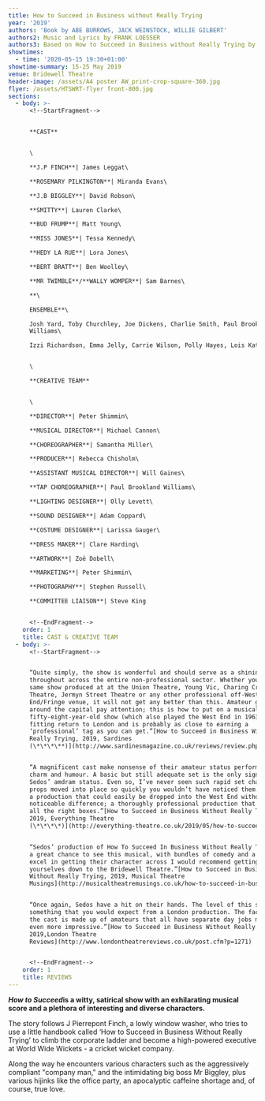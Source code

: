 ```yaml
---
title: How to Succeed in Business without Really Trying
year: '2019'
authors: 'Book by ABE BURROWS, JACK WEINSTOCK, WILLIE GILBERT'
authors2: Music and Lyrics by FRANK LOESSER
authors3: Based on How to Succeed in Business without Really Trying by SHEPHERD MEAD
showtimes:
  - time: '2020-05-15 19:30+01:00'
showtime-summary: 15-25 May 2019
venue: Bridewell Theatre
header-image: /assets/A4 poster AW_print-crop-square-360.jpg
flyer: /assets/HTSWRT-flyer front-800.jpg
sections:
  - body: >-
      <!--StartFragment-->


      **CAST**


      \

      **J.P FINCH**| James Leggat\

      **ROSEMARY PILKINGTON**| Miranda Evans\

      **J.B BIGGLEY**| David Robson\

      **SMITTY**| Lauren Clarke\

      **BUD FRUMP**| Matt Young\

      **MISS JONES**| Tessa Kennedy\

      **HEDY LA RUE**| Lora Jones\

      **BERT BRATT**| Ben Woolley\

      **MR TWIMBLE**/**WALLY WOMPER**| Sam Barnes\

      **\

      ENSEMBLE**\

      Josh Yard, Toby Churchley, Joe Dickens, Charlie Smith, Paul Brookland
      Williams\

      Izzi Richardson, Emma Jelly, Carrie Wilson, Polly Hayes, Lois Kate Howarth


      \

      **CREATIVE TEAM**


      \

      **DIRECTOR**| Peter Shimmin\

      **MUSICAL DIRECTOR**| Michael Cannon\

      **CHOREOGRAPHER**| Samantha Miller\

      **PRODUCER**| Rebecca Chisholm\

      **ASSISTANT MUSICAL DIRECTOR**| Will Gaines\

      **TAP CHOREOGRAPHER**| Paul Brookland Williams\

      **LIGHTING DESIGNER**| Olly Levett\

      **SOUND DESIGNER**| Adam Coppard\

      **COSTUME DESIGNER**| Larissa Gauger\

      **DRESS MAKER**| Clare Harding\

      **ARTWORK**| Zoë Dobell\

      **MARKETING**| Peter Shimmin\

      **PHOTOGRAPHY**| Stephen Russell\

      **COMMITTEE LIAISON**| Steve King


      <!--EndFragment-->
    order: 1
    title: CAST & CREATIVE TEAM
  - body: >-
      <!--StartFragment-->


      “Quite simply, the show is wonderful and should serve as a shining beacon
      throughout across the entire non-professional sector. Whether you see the
      same show produced at at the Union Theatre, Young Vic, Charing Cross
      Theatre, Jermyn Street Theatre or any other professional off-West
      End/Fringe venue, it will not get any better than this. Amateur groups
      around the capital pay attention; this is how to put on a musical! This
      fifty-eight-year-old show (which also played the West End in 1963) makes a
      fitting return to London and is probably as close to earning a
      ‘professional’ tag as you can get.”[How to Succeed in Business Without
      Really Trying, 2019, Sardines
      (\*\*\*\**)](http://www.sardinesmagazine.co.uk/reviews/review.php?REVIEW-Sedos-How%20To%20Succeed%20In%20Business%20Without%20Really%20Trying&reviewsID=3578)


      “A magnificent cast make nonsense of their amateur status performing with
      charm and humour. A basic but still adequate set is the only sign of
      Sedos’ amdram status. Even so, I’ve never seen such rapid set changes with
      props moved into place so quickly you wouldn’t have noticed them. This is
      a production that could easily be dropped into the West End without any
      noticeable difference; a thoroughly professional production that ticked
      all the right boxes.”[How to Succeed in Business Without Really Trying,
      2019, Everything Theatre
      (\*\*\*\*)](http://everything-theatre.co.uk/2019/05/how-to-succeed-in-business-without-really-trying-bridewell-theatre-review.html)


      “Sedos’ production of How To Succeed In Business Without Really Trying is
      a great chance to see this musical, with bundles of comedy and a cast that
      excel in getting their character across I would recommend getting
      yourselves down to the Bridewell Theatre.”[How to Succeed in Business
      Without Really Trying, 2019, Musical Theatre
      Musings](http://musicaltheatremusings.co.uk/how-to-succeed-in-business-without-really-trying)


      “Once again, Sedos have a hit on their hands. The level of this show is
      something that you would expect from a London production. The fact that
      the cast is made up of amateurs that all have separate day jobs makes it
      even more impressive.”[How to Succeed in Business Without Really Trying,
      2019,London Theatre
      Reviews](http://www.londontheatrereviews.co.uk/post.cfm?p=1271)


      <!--EndFragment-->
    order: 1
    title: REVIEWS
---
```

<!--StartFragment-->

***How to Succeed*is a witty, satirical show with an exhilarating musical score and a plethora of interesting and diverse characters.**

The story follows J Pierrepont Finch, a lowly window washer, who tries to use a little handbook called ‘How to Succeed in Business Without Really Trying’ to climb the corporate ladder and become a high-powered executive at World Wide Wickets - a cricket wicket company.

Along the way he encounters various characters such as the aggressively compliant "company man," and the intimidating big boss Mr Biggley, plus various hijinks like the office party, an apocalyptic caffeine shortage and, of course, true love.

<!--EndFragment-->
